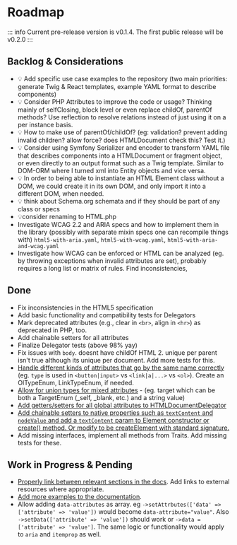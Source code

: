 # Roadmap

::: info
Current pre-release version is v0.1.4. The first public release will be v0.2.0
:::

## Backlog & Considerations <Badge type="info" text="Ideas" />
- :bulb: Add specific use case examples to the repository (two main priorities: generate Twig & React templates, example YAML format to describe components)
- :bulb: Consider PHP Attributes to improve the code or usage? Thinking mainly of selfClosing, block level or even replace childOf, parentOf methods? Use reflection to resolve relations instead of just using it on a per instance basis.
- :bulb: How to make use of parentOf/childOf? (eg: validation? prevent adding invalid children? allow force? does HTMLDocument check this? Test it.)
- :bulb: Consider using Symfony Serializer and encoder to transform YAML file that describes components into a HTMLDocument or fragment object, or even directly to an output format such as a Twig template. Similar to DOM-ORM where I turned xml into Entity objects and vice versa.
 - :bulb: In order to being able to instantiate an HTML Element class without a DOM, we could create it in its own DOM, and only import it into a different DOM, when needed.
 - :bulb: think about Schema.org schemata and if they should be part of any class or specs
 - 💡consider renaming to HTML.php
 - Investigate WCAG 2.2 and ARIA specs and how to implement them in the library (possibly with separate mixin specs one can recompile things with) `html5-with-aria.yaml`, `html5-with-wcag.yaml`, `html5-with-aria-and-wcag.yaml`
 - Investigate how WCAG can be enforced or HTML can be analyzed (eg. by throwing exceptions when invalid attributes are set), probably requires a long list or matrix of rules. Find inconsistencies,

## Done <Badge type="warning" text="Pre-Release" /> <Badge type="tip" text="0.1.11" />
- Fix inconsistencies in the HTML5 specification
- Add basic functionality and compatibility tests for Delegators
- Mark deprecated attributes (e.g., clear in `<br>`, align in `<hr>`) as deprecated in PHP, too.
- Add chainable setters for all attributes
- Finalize Delegator tests (above 98% yay)
- Fix issues with `body`. doesnt have childOf HTML 2. unique per parent isn't true although its unique per document. Add more tests for this.
- [Handle different kinds of attributes that go by the same name correctly](https://github.com/vardumper/extended-htmldocument/issues/6) (eg. `type` is used in `<button|input>` vs `<link|a|...>` vs `<ol>`). Create an OlTypeEnum, LinkTypeEnum, if needed.
- [Allow for union types for mixed attributes](https://github.com/vardumper/extended-htmldocument/issues/5) - (eg. target which can be both a TargetEnum (_self, _blank, etc.) and a string value)
- [Add getters/setters for all global attributes to HTMLDocumentDelegator](https://github.com/vardumper/extended-htmldocument/issues/2)
- [Add chainable setters to native properties such as `textContent` and `nodeValue` and add a `textContent` param to Element constructor or create() method. Or modify to be createElement with standard signature.](https://github.com/vardumper/extended-htmldocument/issues/7)
- Add missing interfaces, implement all methods from Traits. Add missing tests for these.

## Work in Progress & Pending <Badge type="info" text="Milestone" /> <Badge type="tip" text="0.2.0" />
- [Properly link between relevant sections in the docs](https://github.com/vardumper/extended-htmldocument/issues/4). Add links to external resources where appropriate.
- [Add more examples to the documentation](https://github.com/vardumper/extended-htmldocument/issues/3).
- Allow adding `data-attributes` as array. eg `->setAttrbutes(['data' => ['attribute' => 'value'])` would become `data-attribute="value"`. Also `->setData(['attribute' => 'value'])` should work or `->data = ['attribute' => 'value']`. The same logic or functionality would apply to `aria` and `itemprop` as well.
